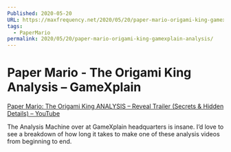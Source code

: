 ```yaml
---
Published: 2020-05-20
URL: https://maxfrequency.net/2020/05/20/paper-mario-origami-king-gamexplain-analysis/
tags:
  - PaperMario
permalink: 2020/05/20/paper-mario-origami-king-gamexplain-analysis/
---
```

# Paper Mario - The Origami King Analysis – GameXplain

[Paper Mario: The Origami King ANALYSIS – Reveal Trailer (Secrets & Hidden Details) – YouTube](https://www.youtube.com/watch?v=jFDBlFm2gP4&t=380s)

The Analysis Machine over at GameXplain headquarters is insane. I’d love to see a breakdown of how long it takes to make one of these analysis videos from beginning to end.